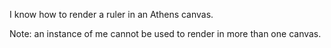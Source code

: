 I know how to render a ruler in an Athens canvas.Note: an instance of me cannot be used to render in more than one canvas.
